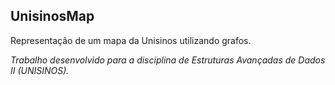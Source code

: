 ## UnisinosMap

Representação de um mapa da Unisinos utilizando grafos.

_Trabalho desenvolvido para a disciplina de Estruturas Avançadas de Dados II (UNISINOS)._
